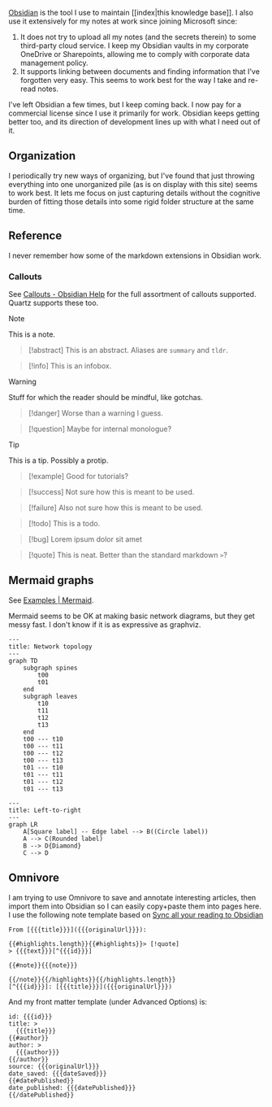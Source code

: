 [Obsidian](https://obsidian.md/) is the tool I use to maintain [[index|this knowledge base]]. I also use it extensively for my notes at work since joining Microsoft since:

1. It does not try to upload all my notes (and the secrets therein) to some third-party cloud service. I keep my Obsidian vaults in my corporate OneDrive or Sharepoints, allowing me to comply with corporate data management policy.
2. It supports linking between documents and finding information that I've forgotten very easy. This seems to work best for the way I take and re-read notes.

I've left Obsidian a few times, but I keep coming back. I now pay for a commercial license since I use it primarily for work. Obsidian keeps getting better too, and its direction of development lines up with what I need out of it.

## Organization

I periodically try new ways of organizing, but I've found that just throwing everything into one unorganized pile (as is on display with this site) seems to work best. It lets me focus on just capturing details without the cognitive burden of fitting those details into some rigid folder structure at the same time.

## Reference

I never remember how some of the markdown extensions in Obsidian work.

### Callouts

See [Callouts - Obsidian Help](https://help.obsidian.md/Editing+and+formatting/Callouts) for the full assortment of callouts supported. Quartz supports these too.

> [!note]
> This is a note.

> [!abstract]
> This is an abstract. Aliases are `summary` and `tldr`.

> [!info]
> This is an infobox.

> [!warning]
> Stuff for which the reader should be mindful, like gotchas.

> [!danger]
> Worse than a warning I guess.

> [!question]
> Maybe for internal monologue?

> [!tip]
> This is a tip. Possibly a protip.

> [!example]
> Good for tutorials?

> [!success]
> Not sure how this is meant to be used.

> [!failure]
> Also not sure how this is meant to be used.

> [!todo]
> This is a todo.

> [!bug]
> Lorem ipsum dolor sit amet

> [!quote]
> This is neat. Better than the standard markdown `>`?

## Mermaid graphs

See [Examples | Mermaid](https://mermaid.js.org/syntax/examples.html).

Mermaid seems to be OK at making basic network diagrams, but they get messy fast. I don't know if it is as expressive as graphviz.

```mermaid
---
title: Network topology
---
graph TD
	subgraph spines
		t00
	    t01
	end
	subgraph leaves
		t10
		t11
		t12
		t13
	end
	t00 --- t10
	t00 --- t11
	t00 --- t12
	t00 --- t13
	t01 --- t10
	t01 --- t11
	t01 --- t12
	t01 --- t13
```

```mermaid
---
title: Left-to-right
---
graph LR
    A[Square label] -- Edge label --> B((Circle label))
    A --> C(Rounded label)
    B --> D{Diamond}
    C --> D
```

## Omnivore

I am trying to use Omnivore to save and annotate interesting articles, then import them into Obsidian so I can easily copy+paste them into pages here.  I use the following note template based on [Sync all your reading to Obsidian](https://docs.omnivore.app/integrations/obsidian.html)

```
From [{{{title}}}]({{{originalUrl}}}):

{{#highlights.length}}{{#highlights}}> [!quote]
> {{{text}}}[^{{{id}}}]

{{#note}}{{{note}}}

{{/note}}{{/highlights}}{{/highlights.length}}
[^{{{id}}}]: [{{{title}}}]({{{originalUrl}}})
```

And my front matter template (under Advanced Options) is:

```
id: {{{id}}}
title: >
  {{{title}}}
{{#author}}
author: >
  {{{author}}}
{{/author}}
source: {{{originalUrl}}}
date_saved: {{{dateSaved}}}
{{#datePublished}}
date_published: {{{datePublished}}}
{{/datePublished}}
```